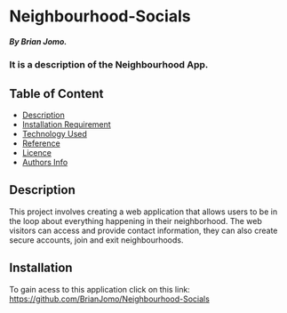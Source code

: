 # Neighbourhood-Socials

##### By Brian Jomo.

### It is a description of the Neighbourhood App.

## Table of Content

+ [Description](#description)
+ [Installation Requirement](#Installation)
+ [Technology Used](#technology-used)
+ [Reference](#reference)
+ [Licence](#licence)
+ [Authors Info](#author-Info)

## Description

<p>This project involves creating a web application that allows users to be in the loop about everything happening in their neighborhood. The web visitors can access and provide contact information, they can also create secure accounts, join and exit neighbourhoods.</P>

## Installation

To gain acess to this application click on this link: https://github.com/BrianJomo/Neighbourhood-Socials
